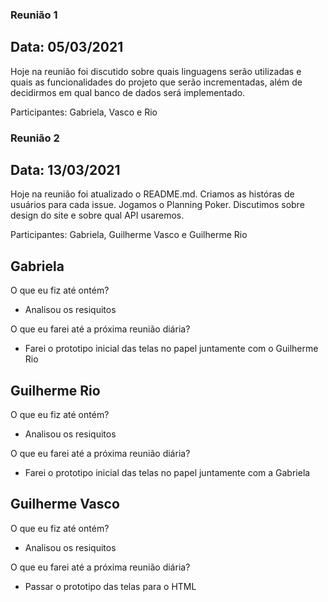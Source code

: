 ### Reunião 1

## Data: 05/03/2021

Hoje na reunião foi discutido sobre quais linguagens serão utilizadas e quais as funcionalidades do projeto que serão incrementadas, além de decidirmos em qual banco de dados será implementado.

Participantes: Gabriela, Vasco e Rio


### Reunião 2

## Data: 13/03/2021

Hoje na reunião foi atualizado o README.md. Criamos as históras de usuários para cada issue. Jogamos o Planning Poker. Discutimos sobre design do site e sobre qual API usaremos.

Participantes: Gabriela, Guilherme Vasco e Guilherme Rio

## Gabriela 
O que eu fiz até ontém? 
- Analisou os resiquitos 

O que eu farei até a próxima reunião diária?
- Farei o prototipo inicial das telas no papel juntamente com o Guilherme Rio

## Guilherme Rio
O que eu fiz até ontém? 
- Analisou os resiquitos

O que eu farei até a próxima reunião diária?
-  Farei o prototipo inicial das telas no papel juntamente com a Gabriela

## Guilherme Vasco
O que eu fiz até ontém? 
- Analisou os resiquitos

O que eu farei até a próxima reunião diária?
- Passar o prototipo das telas para o HTML
